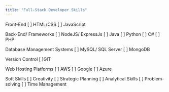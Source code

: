 ```yaml
---
title: "Full-Stack Developer Skills"
---
```


Front-End 
  [ ] HTML/CSS
  [ ] JavaScript

Back-End/ Frameworks 
  [ ] NodeJS/ ExpressJs
  [ ] Java
  [ ] Python
  [ ] C#
  [ ] PHP
  
 Database Management Systems 
  [ ] MySQL/ SQL Server
  [ ] MongoDB
  
 Version Control 
  [ ]GIT
  
 Web Hosting Platforms 
  [ ] AWS
  [ ] Google
  [ ] Azure
  
 Soft Skills 
  [ ] Creativity
  [ ] Strategic Planning
  [ ] Analytical Skills
  [ ] Problem-solving
  [ ] Time Management
  
